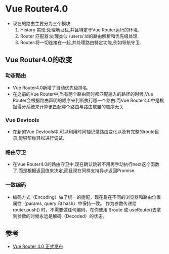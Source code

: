 # Vue Router4.0
- 现在的路由主要分为三个模块:
   1. History 实现:处理地址栏,并且特定于Vue Router运行的环境.
   2. Router 匹配器:处理类似 /users/:id的路由解析和优先级处理.
   3. Router:将一切连接在一起,并处理路由特定功能,例如导航守卫.
   
## Vue Router4.0的改变
### 动态路由
- Vue Router4.0新增了自动优先级排名.
- 在之前的Vue Router中,当有两个路由同时都匹配输入的路径的时候,Vue Router会根据路由声明的顺序来判断执行哪一个路由.而Vue Router4.0中是根据得分系统来计算该匹配哪个路由与路由放置的顺序无关.
### Vue Devtools
- 在新的Vue Devtools中,可以利用时间轴记录路由变化以及有完整的route目录,能够帮你轻松进行调试.
### 路由守卫
- 在Vue Router4.0的路由守卫中,现在确认跳转不用再手动执行next这个函数了,而是根据返回值来决定,而且现在同样支持异步返回Promise.
### 一致编码
- 编码方式（Encoding）做了统一的适配，现在将在不同的浏览器和路由位置属性（params, query 和 hash）中保持一致。 作为参数传递给 router.push() 时，不需要做任何编码，在你使用 $route 或 useRoute()去拿到参数的时候永远是解码（Decoded）的状态。

## 参考
- [Vue Router 4.0 正式发布](https://mp.weixin.qq.com/s/I5lNX0R-E6xzVGuYPZ8o8Q)
   
